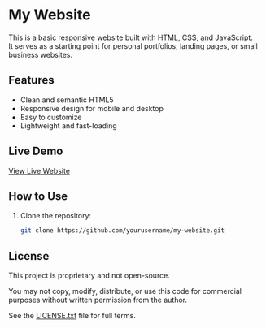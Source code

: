 # My Website

This is a basic responsive website built with HTML, CSS, and JavaScript.  
It serves as a starting point for personal portfolios, landing pages, or small business websites.

## Features

- Clean and semantic HTML5
- Responsive design for mobile and desktop
- Easy to customize
- Lightweight and fast-loading

## Live Demo

[View Live Website](https://yourusername.github.io/my-website)

## How to Use

1. Clone the repository:
   ```bash
   git clone https://github.com/yourusername/my-website.git
## License

This project is proprietary and not open-source.

You may not copy, modify, distribute, or use this code for commercial purposes without written permission from the author.

See the [LICENSE.txt](LICENSE.txt) file for full terms.
